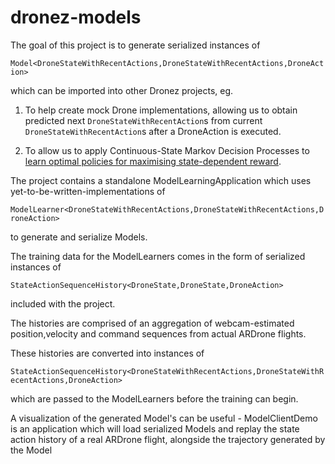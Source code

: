 # dronez-models

The goal of this project is to generate serialized instances of 

``Model<DroneStateWithRecentActions,DroneStateWithRecentActions,DroneAction>``

which can be imported into other Dronez projects, eg.

1)  To help create mock Drone implementations, allowing us to obtain predicted next ``DroneStateWithRecentAction``s from current ``DroneStateWithRecentAction``s after a DroneAction is executed.

2)  To allow us to apply Continuous-State Markov Decision Processes to [learn optimal policies for maximising state-dependent reward](https://github.com/ml4j/dronez-policies).

The project contains a standalone ModelLearningApplication which uses yet-to-be-written-implementations of

``ModelLearner<DroneStateWithRecentActions,DroneStateWithRecentActions,DroneAction>``

to generate and serialize Models.
 
The training data for the ModelLearners comes in the form of serialized instances of 

``StateActionSequenceHistory<DroneState,DroneState,DroneAction>``

included with the project.  

The histories are comprised of an aggregation of webcam-estimated position,velocity and command sequences from actual ARDrone flights.

These histories are converted into instances of 

``StateActionSequenceHistory<DroneStateWithRecentActions,DroneStateWithRecentActions,DroneAction>``

which are passed to the ModelLearners before the training can begin.

A visualization of the generated Model's can be useful - ModelClientDemo is an application which will load serialized Models and replay the state action history of a real ARDrone flight, alongside the trajectory generated by the Model
